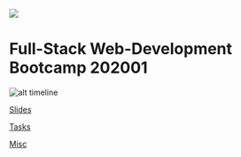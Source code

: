 ![](stuff/misc/skylab-logo.png)

# Full-Stack Web-Development Bootcamp 202001

![alt timeline](stuff/misc/timeline.jpg)

[Slides](https://docs.google.com/presentation/d/1gp6C0VXyTZtbGhBTWwgSsFGb82uinVnfGTnLx6n9p6Q/edit?usp=sharing)

[Tasks](https://trello.com/b/eWaE7lLg/skylab-bootcamp-202001-board)

[Misc](https://drive.google.com/drive/folders/1i473kSGu_gYY0BzmsDY-HBcbSMyJvfl9?usp=sharing)